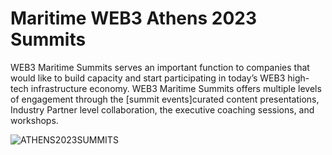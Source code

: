 
# Maritime WEB3 Athens 2023 Summits 

WEB3 Maritime Summits serves an important function to companies that would like to build capacity and start participating in today’s WEB3 high-tech infrastructure economy. WEB3 Maritime Summits offers multiple levels of engagement through the [summit events]curated content presentations, Industry Partner level collaboration, the executive coaching sessions, and workshops.

![ATHENS2023SUMMITS](https://user-images.githubusercontent.com/80890815/176908158-ee081a5a-dcf4-4bf0-bef9-a4300e6b0119.png)

